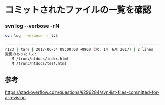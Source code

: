 ﻿# コミットされたファイルの一覧を確認

### svn log --verbose -r N

```bash
svn log --verbose -r 123

------------------------------------------------------------------------
r123 | taro | 2017-06-14 09:00:00 +0900 (水, 14  6月 2017) | 2 lines 
変更のあったパス:
   M /trunk/htdocs/index.html
   M /trunk/htdocs/test.html
```

## 参考
https://stackoverflow.com/questions/6296284/svn-list-files-committed-for-a-revision
